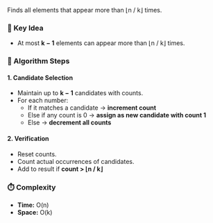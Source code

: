 Finds all elements that appear more than ⌊n / k⌋ times.

### 🔑 Key Idea
- At most **k − 1** elements can appear more than ⌊n / k⌋ times.

### 🧠 Algorithm Steps

#### 1. Candidate Selection
- Maintain up to **k − 1** candidates with counts.
- For each number:
  - If it matches a candidate → **increment count**
  - Else if any count is 0 → **assign as new candidate with count 1**
  - Else → **decrement all counts**

#### 2. Verification
- Reset counts.
- Count actual occurrences of candidates.
- Add to result if **count > ⌊n / k⌋**

### ⏱️ Complexity
- **Time:** O(n)  
- **Space:** O(k)